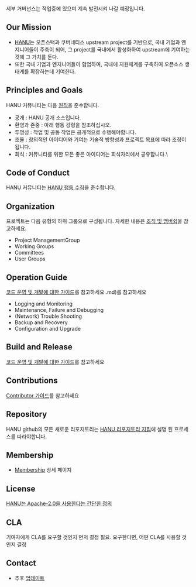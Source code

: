 세부 거버넌스는 작업중에 있으며 계속 발전시켜 나갈 예정입니다.

## Our Mission 
- [HANU](mission.md)는 오픈스택과 쿠버네티스 upstream project를 기반으로, 국내 기업과 엔지니어들이 주축이 되어, 그 project를 국내에서 활성화하여 upstream에 기여하는것에 그 가치를 둔다.
- 또한 국내 기업과 엔지니어들이 협업하여, 국내에 지원체계를 구축하여 오픈소스  생태계를 확장하는데 기여한다. 

## Principles and Goals
HANU 커뮤니티는 다음 [원칙](principles_and_goals.md)을 준수합니다.
* 공개 : HANU 공개 소스입니다.
* 환영과 존중 : 아래 행동 강령을 참조하십시오.
* 투명성 : 작업 및 공동 작업은 공개적으로 수행해야합니다.
* 조율 : 창의적인 아이디어와 기여는 기술적 방향성과 프로젝트 목표에 따라 조정이 됩니다.
* 회식 : 커뮤니티를 위한 모든 좋은 아이디어는 회식자리에서 공유합니다.\


## Code of Conduct

HANU 커뮤니티는 [HANU 행동 수칙](code-of-conduct.md)을 준수합니다.


## Organization

프로젝트는 다음 유형의 하위 그룹으로 구성됩니다.
자세한 내용은  [조직 및 맴버쉽](membership.md)을 참고하세요.
* Project ManagementGroup
* Working Groups
* Committees
* User Groups


## Operation Guide 
[코드 운영 및 개발에 대한 가이드](contributors_devel_guide.md)를 참고하세요
.md)를 참고하세요
   - Logging and Monitoring 
   - Maintenance, Failure and Debugging 
   - (Network) Trouble Shooting 
   - Backup and Recovery 
   - Configuration and Upgrade 
   
   
##  Build and Release 
[코드 운영 및 개발에 대한 가이드](contributors_devel_guide.md)를 참고하세요


##  Contributions
[Contributor 가이드](contributions.md)를 참고하세요


## Repository 
HANU github의 모든 새로운 리포지토리는 [HANU 리포지토리 지침](repository.md)에 설명 된 프로세스를 따라야합니다. 

## Membership
* [Membership](membership.md) 상세 페이지 

## License 
[HANU는 Apache-2.0을 사용한다는 간단한 정의](licencing-requirement.md)

## CLA 
기여자에게 CLA를 요구할 것인지 먼저 결정 필요. 요구한다면, 어떤 CLA를 사용할 것인지 결정
## Contact
   - 추후 [업데이트](Contact.md)
